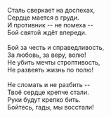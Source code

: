 Сталь сверкает на доспехах,<br />
Сердце мается в груди.<br />
И противник -- не помеха --<br />
Бой святой ждёт впереди.<br />
<br />
Бой за честь и справедливость,<br />
За любовь, за веру, волю!<br />
Не убить мечты строптивость,<br />
Не развеять жизнь по полю!<br />
<br />
Не сломать и не разбить --<br />
Твоё сердце крепче стали.<br />
Руки будут крепко бить.<br />
Бойтесь, гады, мы восстали!